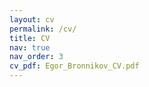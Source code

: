 ```yaml
---
layout: cv
permalink: /cv/
title: CV
nav: true
nav_order: 3
cv_pdf: Egor_Bronnikov_CV.pdf
---
```



